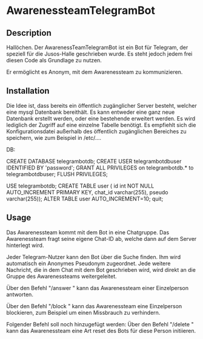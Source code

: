 # AwarenessteamTelegramBot

## Description

Hallöchen. Der AwarenessTeamTelegramBot ist ein Bot für Telegram, der speziell für die Jusos-Halle geschrieben wurde. Es steht jedoch jedem frei diesen Code als Grundlage zu nutzen.

Er ermöglicht es Anonym, mit dem Awarenessteam zu kommunizieren.

## Installation
Die Idee ist, dass bereits ein öffentlich zugänglicher Server besteht, welcher eine mysql Datenbank bereithält. Es kann entweder eine ganz neue Datenbank erstellt werden, oder eine bestehende erweitert werden. Es wird lediglich der Zugriff auf eine einzelne Tabelle benötigt. Es empfiehlt sich die Konfigurationsdatei außerhalb des öffentlich zugänglichen Bereiches zu speichern, wie zum Beispiel in /etc/....

DB:

CREATE DATABASE telegrambotdb; CREATE USER telegrambotdbuser IDENTIFIED BY 'password'; GRANT ALL PRIVILEGES on telegrambotdb.* to telegrambotdbuser; FLUSH PRIVILEGES;

USE telegrambotdb; CREATE TABLE user ( id int NOT NULL AUTO_INCREMENT PRIMARY KEY, chat_id varchar(255), pseudo varchar(255)); ALTER TABLE user AUTO_INCREMENT=10; quit;

## Usage
Das Awarenessteam kommt mit dem Bot in eine Chatgruppe.
Das Awarenessteam fragt seine eigene Chat-ID ab, welche dann auf dem Server hinterlegt wird.

Jeder Telegram-Nutzer kann den Bot über die Suche finden.
Ihm wird automatisch ein Anonymes Pseudonym zugeordnet. 
Jede weitere Nachricht, die in dem Chat mit dem Bot geschrieben wird, wird direkt an die Gruppe des Awarenessteams weitergeleitet.

Über den Befehl "/answer <Pseudonym>" kann das Awarenessteam einer Einzelperson antworten.

Über den Befehl "/block <Pseudonym>" kann das Awarenessteam eine Einzelperson blockieren, zum Beispiel um einen Missbrauch zu verhindern.

Folgender Befehl soll noch hinzugefügt werden:
Über den Befehl "/delete <Pseudonym>" kann das Awarenessteam eine Art reset des Bots für diese Person initiieren.
